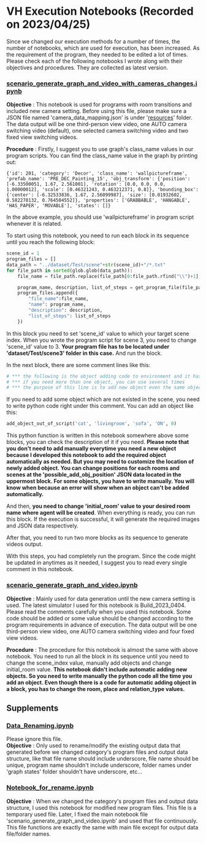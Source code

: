 # VH Execution Notebooks (Recorded on 2023/04/25)
Since we changed our execution methods for a number of times, the number of notebooks, which are used for execution, has been increased. As the requirement of the program, they needed to be edited a lot of times. Please check each of the following notebooks I wrote along with their objectives and procedures. They are collected as latest version.

### [scenario_generate_graph_and_video_with_cameras_changes.ipynb](../demo/scenario_generate_graph_and_video_with_cameras_changes.ipynb)
**Objective** : This notebook is used for programs with room transitions and included new camera setting. Before using this file, please make sure a JSON file named 'camera_data_mapping.json' is under '[resources](../resources/)' folder. The data output will be one third-person view video, one AUTO camera switching video (default), one selected camera switching video and two fixed view switching videos.

**Procedure** : 
  Firstly, I suggest you to use graph's class_name values in our program scripts. You can find the class_name value in the graph by printing out:
  ```
  {'id': 201, 'category': 'Decor', 'class_name': 'wallpictureframe', 'prefab_name': 'PRE_DEC_Painting_15', 'obj_transform': {'position': [-6.33500051, 1.67, 2.561001], 'rotation': [0.0, 0.0, 0.0, 1.00000012], 'scale': [0.46321243, 0.463212371, 0.8]}, 'bounding_box': {'center': [-6.32533836, 1.67, 2.56099987], 'size': [0.01932602, 0.582278132, 0.764504552]}, 'properties': ['GRABBABLE', 'HANGABLE', 'HAS_PAPER', 'MOVABLE'], 'states': []}
  ```
  In the above example, you should use 'wallpictureframe' in program script whenever it is related.

  To start using this notebook, you need to run each block in its sequence until you reach the following block:
  ```python
  scene_id = 1
  program_files = []
  data_path = "../dataset/Test/scene"+str(scene_id)+"/*.txt"
  for file_path in sorted(glob.glob(data_path)):
      file_name = file_path.replace(file_path[0:file_path.rfind("\\")+1], "")

      program_name, description, list_of_steps = get_program_file(file_path)
      program_files.append({
          "file_name":file_name,
          "name": program_name,
          "description": description,
          "list_of_steps": list_of_steps
      })
  ```
  In this block you need to set 'scene_id' value to which your target scene index. When you wrote the program script for scene 3, you need to change 'scene_id' value to 3. **Your program file has to be located under 'dataset/Test/scene3' folder in this case.** And run the block.
  
  In the next block, there are some comment lines like this:
  ```python
  # *** the following is the object adding code to environment and it has to be used here not other places.
  # *** if you need more than one object, you can use several times
  # *** the purpose of this line is to add new object even the same object is existed in same room or any other different room
  ```
  If you need to add some object which are not existed in the scene, you need to write python code right under this comment. You can add an object like this:
  ```python
  add_object_out_of_script('cat', 'livingroom', 'sofa', 'ON', 0)
  ```
  This python function is written in this notebook somewhere above some blocks, you can check the description of it if you need. **Please note that you don't need to add manually everytime you need a new object because I developed this notebook to add the required object automatically as needed. But you may need to customize the location of newly added object. You can change positions for each rooms and scenes at the 'possible_add_obj_position' JSON data located in the uppermost block. For some objects, you have to write manually. You will know when because an error will show when an object can't be added automatically.**
  
  And then, **you need to change 'initial_room' value to your desired room name where agent will be created**. When everything is ready, you can run this block. If the execution is successful, it will generate the required images and JSON data respectively.
  
  After that, you need to run two more blocks as its sequence to generate videos output.
  
  With this steps, you had completely run the program. Since the code might be updated in anytimes as it needed, I suggest you to read every single comment in this notebook.

### [scenario_generate_graph_and_video.ipynb](../demo/old/scenario_generate_graph_and_video.ipynb)
**Objective** : Mainly used for data generation until the new camera setting is used. The latest simulator I used for this notebook is Build_2023_0404. Please read the comments carefully when you used this notebook. Some code should be added or some value should be changed according to the program requirements in advance of execution. The data output will be one third-person view video, one AUTO camera switching video and four fixed view videos.

**Procedure** : The procedure for this notebook is almost the same with above notebook. You need to run all the block in its sequence until you need to change the scene_index value, manually add objects and change initial_room value. **This notebook didn't include automatic adding new objects. So you need to write manually the python code all the time you add an object. Even though there is a code for automatic adding object in a block, you has to change the room, place and relation_type values.**

## Supplements
### [Data_Renaming.ipynb](../demo/old/Data_Renaming.ipynb)
Please ignore this file.  
**Objective** : Only used to rename/modify the existing output data that generated before we changed category's program files and output data structure, like that file name should include underscore, file name should be unique, program name shouldn't include underscore, folder names under 'graph states' folder shouldn't have underscore, etc...

### [Notebook_for_rename.ipynb](../demo/old/Notebook_for_rename.ipynb)
**Objective** : When we changed the category's program files and output data structure, I used this notebook for modified new  program files. This file is a temporary used file. Later, I fixed the main notebook file 'scenario_generate_graph_and_video.ipynb' and used that file continuously. This file functions are exactly the same with main file except for output data file/folder names.
